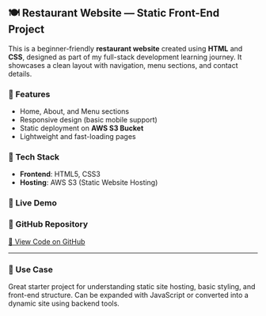 ## 🍽️ Restaurant Website — Static Front-End Project

This is a beginner-friendly **restaurant website** created using **HTML** and **CSS**, designed as part of my full-stack development learning journey. It showcases a clean layout with navigation, menu sections, and contact details.

### 🔧 Features

- Home, About, and Menu sections
- Responsive design (basic mobile support)
- Static deployment on **AWS S3 Bucket**
- Lightweight and fast-loading pages

### 🚀 Tech Stack

- **Frontend**: HTML5, CSS3
- **Hosting**: AWS S3 (Static Website Hosting)

### 📍 Live Demo



### 📁 GitHub Repository

[🔗 View Code on GitHub](https://github.com/your-username/restaurant-website)

---

### 📌 Use Case

Great starter project for understanding static site hosting, basic styling, and front-end structure. Can be expanded with JavaScript or converted into a dynamic site using backend tools.

